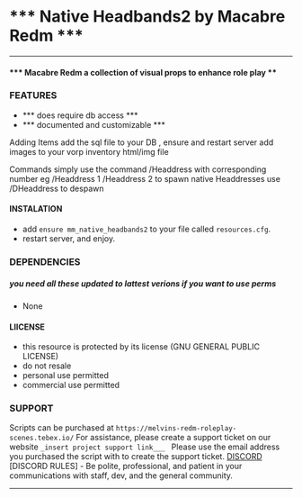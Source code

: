 # *** Native Headbands2 by Macabre Redm ***
----
#### *** Macabre Redm a collection of visual props to enhance role play **
 
### FEATURES 
* *** does require db access ***
* *** documented and customizable ***

 Adding Items 
add the sql file to your DB , ensure and restart server
add images to your vorp inventory html/img file


Commands
simply use the command /Headdress with  corresponding number 
eg /Headdress 1 /Headdress 2 to spawn native Headdresses
use /DHeaddress to despawn
 
#### INSTALATION
* add `ensure mm_native_headbands2` to your file called `resources.cfg`.  
* restart server, and enjoy.

### DEPENDENCIES
##### you need all these updated to lattest verions if you want to use perms 
*  None

#### LlICENSE
* this resource is protected by its license (GNU GENERAL PUBLIC LICENSE)
* do not resale
* personal use permitted
* commercial use permitted

### SUPPORT
Scripts can be purchased at `https://melvins-redm-roleplay-scenes.tebex.io/`
For assistance, please create a support ticket on our website `_insert project support link___ ` 
Please use the email address you purchased the script with to create the support ticket.
[DISCORD](`https://discord.gg/NbPgFjtc`)
[DISCORD RULES] - Be polite, professional, and patient in your communications with staff, dev, and the general community.

___
